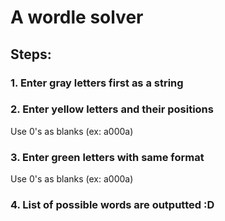 # A wordle solver

## Steps:
### 1. Enter gray letters first as a string
### 2. Enter yellow letters and their positions
Use 0's as blanks (ex: a000a)
### 3. Enter green letters with same format
Use 0's as blanks (ex: a000a)
### 4. List of possible words are outputted :D
